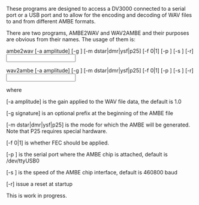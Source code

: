 These programs are designed to access a DV3000 connected to a serial port or a
USB port and to allow for the encoding and decoding of WAV files to and from
different AMBE formats.

There are two programs, AMBE2WAV and WAV2AMBE and their purposes are obvious from
their names. The usage of them is:

ambe2wav [-a amplitude] [-g <signature>] [-m dstar|dmr|ysf|p25] [-f 0|1] [-p <port>] [-s <speed>] [-r] <input> <output>

wav2ambe [-a amplitude] [-g <signature>] [-m dstar|dmr|ysf|p25] [-f 0|1] [-p <port>] [-s <speed>] [-r] <input> <output>

where

[-a amplitude] is the gain applied to the WAV file data, the default is 1.0

[-g signature] is an optional prefix at the beginning of the AMBE file

[-m dstar|dmr|ysf|p25] is the mode for which the AMBE will be generated. Note that P25 requires special hardware.

[-f 0|1] is whether FEC should be applied.

[-p <port>] is the serial port where the AMBE chip is attached, default is /dev/ttyUSB0

[-s <speed>] is the speed of the AMBE chip interface, default is 460800 baud

[-r] issue a reset at startup

This is work in progress.
